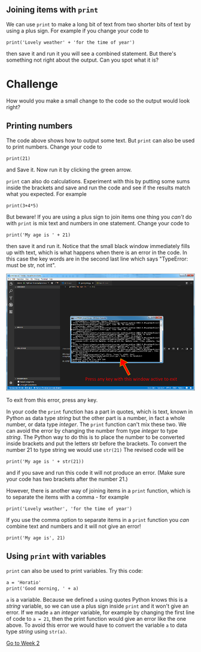 Joining items with `print`
--------------------------
We can use `print` to make a long bit of text from two shorter bits of text by using a plus sign. For example if you change your code to
```
print('Lovely weather' + 'for the time of year')
```
then save it and run it you will see a combined statement. But there's something not right about the output. Can you spot what it is? 

Challenge
=========
How would you make a small change to the code so the output would look right?

Printing numbers
----------------
The code above shows how to output some text. But `print` can also be used to print numbers. Change your code to
```
print(21)
```
and Save it. Now run it by clicking the green arrow. 

`print` can also do calculations. Experiment with this by putting some sums inside the brackets and save and run the code and see if the results match what you expected. For example
```
print(3+4*5)
```
But beware! If you are using a plus sign to join items one thing you 
*can't* do with `print` is mix text and numbers in one statement. Change your code to
```
print('My age is ' + 21)
```
then save it and run it. Notice that the small black window immediately fills up with text, which is what happens when there is an error in the code. In this case the key words are in the second last line which says "TypeError: must be str, not int".

![alt text](TypeError.png "Type Error")

To exit from this error, press any key.

In your code the `print` function has a part in quotes, which is text, known in Python as data type *string* but the other part is a number, in fact a whole number, or data type *integer*. The `print` function can't mix these two. We can avoid the error by changing the number from type *integer* to type *string*. The Python way to do this is to place the number to be converted inside brackets and put the letters str before the brackets. To convert the number 21 to type string we would use `str(21)` The revised code will be
```
print('My age is ' + str(21))
```
and if you save and run this code it will not produce an error. (Make sure your code has two brackets after the number 21.)

However, there is another way of joining items in a `print` function, which is to separate the items with a comma - for example 
```
print('Lovely weather', 'for the time of year')
```
If you use the comma option to separate items in a `print` function you *can* combine text and numbers and it will not give an error!
```
print('My age is', 21)
```

Using `print` with variables
----------------------------
`print` can also be used to print variables. Try this code:
```
a = 'Horatio'
print('Good morning, ' + a)
```
`a` is a variable. Because we defined `a` using quotes Python knows this is a *string* variable, so we can use a plus sign inside `print` and it won't give an error. If we made `a` an *integer* variable, for example by changing the first line of code to `a = 21`, then the print function would give an error like the one above. To avoid this error we would have to convert the variable `a` to data type *string* using `str(a)`.

[Go to Week 2](../../Week2-Lists_and_Loops)